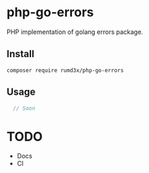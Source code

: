 # php-go-errors
PHP implementation of golang errors package.

## Install

```
composer require rumd3x/php-go-errors
```

## Usage

```php
  // Soon
```

# TODO

- Docs
- CI
